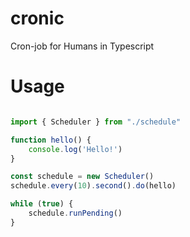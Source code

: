 # cronic

Cron-job for Humans in Typescript

# Usage

```typescript

import { Scheduler } from "./schedule"

function hello() {
    console.log('Hello!')
}

const schedule = new Scheduler()
schedule.every(10).second().do(hello)

while (true) {
    schedule.runPending()
}
```
